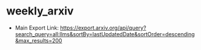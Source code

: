 # weekly_arxiv


- Main Export Link: https://export.arxiv.org/api/query?search_query=all:llms&sortBy=lastUpdatedDate&sortOrder=descending&max_results=200 